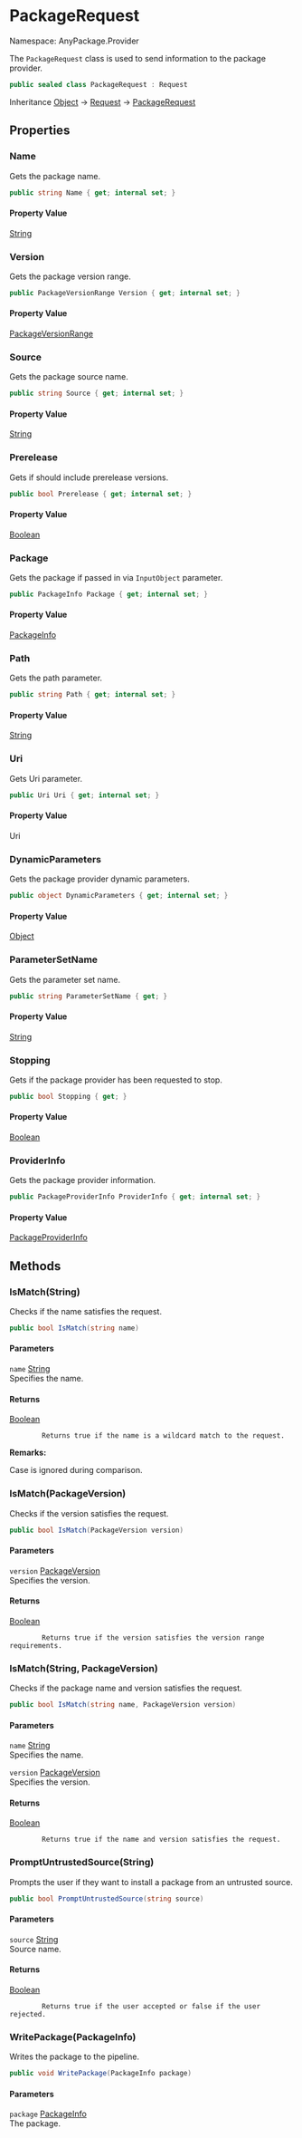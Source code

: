 # PackageRequest

Namespace: AnyPackage.Provider

The `PackageRequest` class is used
 to send information to the package provider.

```csharp
public sealed class PackageRequest : Request
```

Inheritance [Object](https://docs.microsoft.com/en-us/dotnet/api/system.object) → [Request](./anypackage.provider.request.md) → [PackageRequest](./anypackage.provider.packagerequest.md)

## Properties

### **Name**

Gets the package name.

```csharp
public string Name { get; internal set; }
```

#### Property Value

[String](https://docs.microsoft.com/en-us/dotnet/api/system.string)<br>

### **Version**

Gets the package version range.

```csharp
public PackageVersionRange Version { get; internal set; }
```

#### Property Value

[PackageVersionRange](./anypackage.provider.packageversionrange.md)<br>

### **Source**

Gets the package source name.

```csharp
public string Source { get; internal set; }
```

#### Property Value

[String](https://docs.microsoft.com/en-us/dotnet/api/system.string)<br>

### **Prerelease**

Gets if should include prerelease versions.

```csharp
public bool Prerelease { get; internal set; }
```

#### Property Value

[Boolean](https://docs.microsoft.com/en-us/dotnet/api/system.boolean)<br>

### **Package**

Gets the package if passed in via `InputObject` parameter.

```csharp
public PackageInfo Package { get; internal set; }
```

#### Property Value

[PackageInfo](./anypackage.provider.packageinfo.md)<br>

### **Path**

Gets the path parameter.

```csharp
public string Path { get; internal set; }
```

#### Property Value

[String](https://docs.microsoft.com/en-us/dotnet/api/system.string)<br>

### **Uri**

Gets Uri parameter.

```csharp
public Uri Uri { get; internal set; }
```

#### Property Value

Uri<br>

### **DynamicParameters**

Gets the package provider dynamic parameters.

```csharp
public object DynamicParameters { get; internal set; }
```

#### Property Value

[Object](https://docs.microsoft.com/en-us/dotnet/api/system.object)<br>

### **ParameterSetName**

Gets the parameter set name.

```csharp
public string ParameterSetName { get; }
```

#### Property Value

[String](https://docs.microsoft.com/en-us/dotnet/api/system.string)<br>

### **Stopping**

Gets if the package provider has been requested to stop.

```csharp
public bool Stopping { get; }
```

#### Property Value

[Boolean](https://docs.microsoft.com/en-us/dotnet/api/system.boolean)<br>

### **ProviderInfo**

Gets the package provider information.

```csharp
public PackageProviderInfo ProviderInfo { get; internal set; }
```

#### Property Value

[PackageProviderInfo](./anypackage.provider.packageproviderinfo.md)<br>

## Methods

### **IsMatch(String)**

Checks if the name satisfies the request.

```csharp
public bool IsMatch(string name)
```

#### Parameters

`name` [String](https://docs.microsoft.com/en-us/dotnet/api/system.string)<br>
Specifies the name.

#### Returns

[Boolean](https://docs.microsoft.com/en-us/dotnet/api/system.boolean)<br>

            Returns true if the name is a wildcard match to the request.

**Remarks:**

Case is ignored during comparison.

### **IsMatch(PackageVersion)**

Checks if the version satisfies the request.

```csharp
public bool IsMatch(PackageVersion version)
```

#### Parameters

`version` [PackageVersion](./anypackage.provider.packageversion.md)<br>
Specifies the version.

#### Returns

[Boolean](https://docs.microsoft.com/en-us/dotnet/api/system.boolean)<br>

            Returns true if the version satisfies the version range requirements.

### **IsMatch(String, PackageVersion)**

Checks if the package name and version satisfies the request.

```csharp
public bool IsMatch(string name, PackageVersion version)
```

#### Parameters

`name` [String](https://docs.microsoft.com/en-us/dotnet/api/system.string)<br>
Specifies the name.

`version` [PackageVersion](./anypackage.provider.packageversion.md)<br>
Specifies the version.

#### Returns

[Boolean](https://docs.microsoft.com/en-us/dotnet/api/system.boolean)<br>

            Returns true if the name and version satisfies the request.

### **PromptUntrustedSource(String)**

Prompts the user if they want to install a package from an untrusted source.

```csharp
public bool PromptUntrustedSource(string source)
```

#### Parameters

`source` [String](https://docs.microsoft.com/en-us/dotnet/api/system.string)<br>
Source name.

#### Returns

[Boolean](https://docs.microsoft.com/en-us/dotnet/api/system.boolean)<br>

            Returns true if the user accepted or false if the user rejected.

### **WritePackage(PackageInfo)**

Writes the package to the pipeline.

```csharp
public void WritePackage(PackageInfo package)
```

#### Parameters

`package` [PackageInfo](./anypackage.provider.packageinfo.md)<br>
The package.
